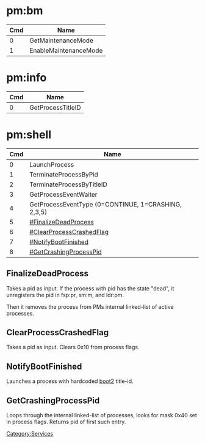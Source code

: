 # pm:bm

| Cmd | Name                  |
| --- | --------------------- |
| 0   | GetMaintenanceMode    |
| 1   | EnableMaintenanceMode |

# pm:info

| Cmd | Name              |
| --- | ----------------- |
| 0   | GetProcessTitleID |

# pm:shell

| Cmd | Name                                                             |
| --- | ---------------------------------------------------------------- |
| 0   | LaunchProcess                                                    |
| 1   | TerminateProcessByPid                                            |
| 2   | TerminateProcessByTitleID                                        |
| 3   | GetProcessEventWaiter                                            |
| 4   | GetProcessEventType (0=CONTINUE, 1=CRASHING, 2,3,5)              |
| 5   | [\#FinalizeDeadProcess](#FinalizeDeadProcess "wikilink")         |
| 6   | [\#ClearProcessCrashedFlag](#ClearProcessCrashedFlag "wikilink") |
| 7   | [\#NotifyBootFinished](#NotifyBootFinished "wikilink")           |
| 8   | [\#GetCrashingProcessPid](#GetCrashingProcessPid "wikilink")     |

## FinalizeDeadProcess

Takes a pid as input. If the process with pid has the state "dead", it
unregisters the pid in fsp:pr, sm:m, and ldr:pm.

Then it removes the process from PMs internal linked-list of active
processes.

## ClearProcessCrashedFlag

Takes a pid as input. Clears 0x10 from process flags.

## NotifyBootFinished

Launches a process with hardcoded [boot2](Boot2.md "wikilink") title-id.

## GetCrashingProcessPid

Loops through the internal linked-list of processes, looks for mask 0x40
set in process flags. Returns pid of first such entry.

[Category:Services](Category:Services "wikilink")
